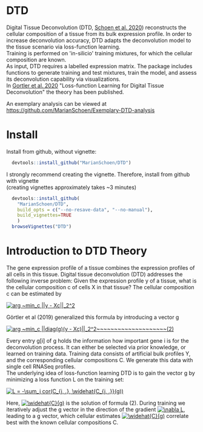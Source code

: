 # DTD
Digital Tissue Deconvolution (DTD, [Schoen et al. 2020](https://www.liebertpub.com/doi/10.1089/cmb.2019.0469)) reconstructs the cellular composition of a tissue from its bulk expression profile. 
In order to increase deconvolution accuracy, DTD adapts the deconvolution model to the tissue scenario via loss-function learning.  
Training is performed on 'in-silicio' training mixtures, for which the cellular composition are known.  
As input, DTD requires a labelled expression matrix. 
The package includes functions to generate training and test mixtures, train the model, and assess its deconvolution capability via visualizations.  
In [Gortler et al. 2020](https://www.liebertpub.com/doi/10.1089/cmb.2019.0462) "Loss-function Learning for Digital Tissue Deconvolution" the theory has been published.


An exemplary analysis can be viewed at https://github.com/MarianSchoen/Exemplary-DTD-analysis

# Install
Install from github, without vignette: 
``` r
  devtools::install_github("MarianSchoen/DTD")
```
I strongly recommend creating the vignette. 
Therefore, install from github with vignette  
(creating vignettes approximately takes ~3 minutes)
``` r
  devtools::install_github(
    "MarianSchoen/DTD", 
    build_opts = c("--no-resave-data", "--no-manual"), 
    build_vignettes=TRUE
    )
  browseVignettes("DTD")
```

# Introduction to DTD Theory
The gene expression profile of a tissue combines the expression profiles of all cells in this tissue. Digital tissue deconvolution (DTD) addresses the following inverse problem: Given the expression profile y of a tissue, what is the cellular composition c of cells X in that tissue? The cellular composition c can be estimated by  
  
<a href="https://www.codecogs.com/eqnedit.php?latex=\dpi{150}&space;arg&space;~min_c&space;||y&space;-&space;Xc||_2^2" target="_blank"><img src="https://latex.codecogs.com/png.latex?\dpi{150}&space;arg&space;~min_c&space;||y&space;-&space;Xc||_2^2" title="arg ~min_c ||y - Xc||_2^2" /></a> 
  


Görtler et al (2019) generalized this formula by introducing a vector g  

<a href="https://www.codecogs.com/eqnedit.php?latex=\dpi{150}&space;arg&space;~min_c&space;||diag(g)(y&space;-&space;Xc)||_2^2~~~~~~~~~~~~~~~~~~~~(2)" target="_blank"><img src="https://latex.codecogs.com/png.latex?\dpi{150}&space;arg&space;~min_c&space;||diag(g)(y&space;-&space;Xc)||_2^2~~~~~~~~~~~~~~~~~~~~(2)" title="arg ~min_c ||diag(g)(y - Xc)||_2^2~~~~~~~~~~~~~~~~~~~~(2)" /></a> 

Every entry g[i] of g holds the information how important gene i is for the deconvolution process. It can either be selected via prior knowledge, or learned on training data. Training data consists of artificial bulk profiles Y, and the corresponding cellular compositions C. We generate this data with single cell RNASeq profiles.  
The underlying idea of loss-function learning DTD is to gain the vector g by minimizing a loss function L on the training set: 

<a href="https://www.codecogs.com/eqnedit.php?latex=\dpi{150}&space;L&space;=&space;-\sum_j&space;cor(C_{j,&space;.},&space;\widehat{C_{j,&space;.}}(g))" target="_blank"><img src="https://latex.codecogs.com/gif.latex?\dpi{150}&space;L&space;=&space;-\sum_j&space;cor(C_{j,&space;.},&space;\widehat{C_{j,&space;.}}(g))" title="L = -\sum_j cor(C_{j, .}, \widehat{C_{j, .}}(g))" /></a>

Here, <a href="https://www.codecogs.com/eqnedit.php?latex=\dpi{110}&space;\widehat{C}(g)" target="_blank"><img src="https://latex.codecogs.com/png.latex?\dpi{110}&space;\widehat{C}(g)" title="\widehat{C}(g)" /></a> is the solution of formula (2). During training we iteratively adjust the g vector in the direction of the gradient <a href="https://www.codecogs.com/eqnedit.php?latex=\nabla&space;L" target="_blank"><img src="https://latex.codecogs.com/png.latex?\nabla&space;L" title="\nabla L" /></a>, leading to a g vector, which cellular estimates <a href="https://www.codecogs.com/eqnedit.php?latex=\dpi{110}&space;\widehat{C}(g)" target="_blank"><img src="https://latex.codecogs.com/png.latex?\dpi{110}&space;\widehat{C}(g)" title="\widehat{C}(g)" /></a> correlate best with the known cellular compositions C. 
